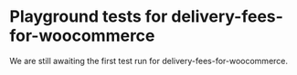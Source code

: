 # Playground tests for delivery-fees-for-woocommerce
We are still awaiting the first test run for delivery-fees-for-woocommerce.
